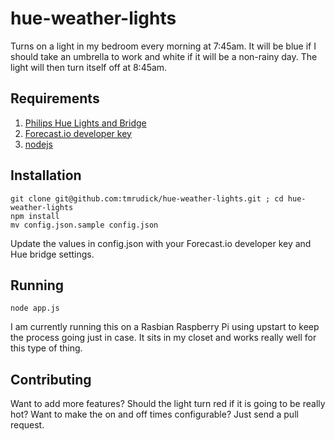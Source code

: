 hue-weather-lights
=======

Turns on a light in my bedroom every morning at 7:45am. It will be blue if I should take an umbrella to work and white if it will be a non-rainy day. The light will then turn itself off at 8:45am.

Requirements
-------

1. [Philips Hue Lights and Bridge](http://meethue.com)
2. [Forecast.io developer key](https://developer.forecast.io/)
3. [nodejs](http://nodejs.org)

Installation
-------

    git clone git@github.com:tmrudick/hue-weather-lights.git ; cd hue-weather-lights
    npm install
    mv config.json.sample config.json

Update the values in config.json with your Forecast.io developer key and Hue bridge settings.

Running
-------

    node app.js

I am currently running this on a Rasbian Raspberry Pi using upstart to keep the process going just in case. It sits in my closet and works really well for this type of thing.

Contributing
-------

Want to add more features? Should the light turn red if it is going to be really hot? Want to make the on and off times configurable? Just send a pull request.
